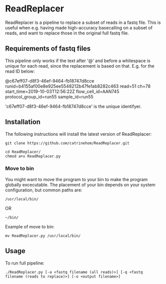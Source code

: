 # ReadReplacer

ReadReplacer is a pipeline to replace a subset of reads in a fastq file. 
This is useful when e.g. having made high-accuracy basecalling on a subset of reads, and want to replace those in the original full fastq file. 


## Requirements of fastq files
This pipeline only works if the text after '@' and before a whitespace is unique for each read, since the replacement is based on that. E.g. for the read ID below:

@c67eff07-d8f3-46ef-9464-fb18747d8cce runid=b4155af00e8e925ee5548212b47fe1ab8282c463 read=51 ch=78 start_time=2019-10-03T12:56:22Z flow_cell_id=AAN745 protocol_group_id=run55 sample_id=run55

'c67eff07-d8f3-46ef-9464-fb18747d8cce' is the unique identifyer.

## Installation

The following instructions will install the latest version of ReadReplacer:

```
git clone https://github.com/catrinehom/ReadReplacer.git

cd ReadReplacer/
chmod a+x ReadReplacer.py
```

### Move to bin 
You might want to move the program to your bin to make the program globally excecutable. 
The placement of your bin depends on your system configuration, but common paths are:

```
/usr/local/bin/
```
OR
```
~/bin/
```

Example of move to bin:

```
mv ReadReplacer.py /usr/local/bin/
```

## Usage

To run full pipeline:

```
./ReadReplacer.py [-a <fastq filename (all reads)>] [-q <fastq filename (reads to replace)>] [-o <output filename>]
```


